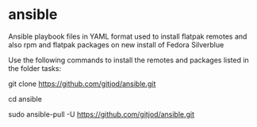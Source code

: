 # ansible

Ansible playbook files in YAML format used to install flatpak remotes and also rpm and flatpak packages on new install of Fedora Silverblue 

Use the following commands to install the remotes and packages listed in the folder tasks:

git clone https://github.com/gitjod/ansible.git

cd ansible

sudo ansible-pull -U https://github.com/gitjod/ansible.git

